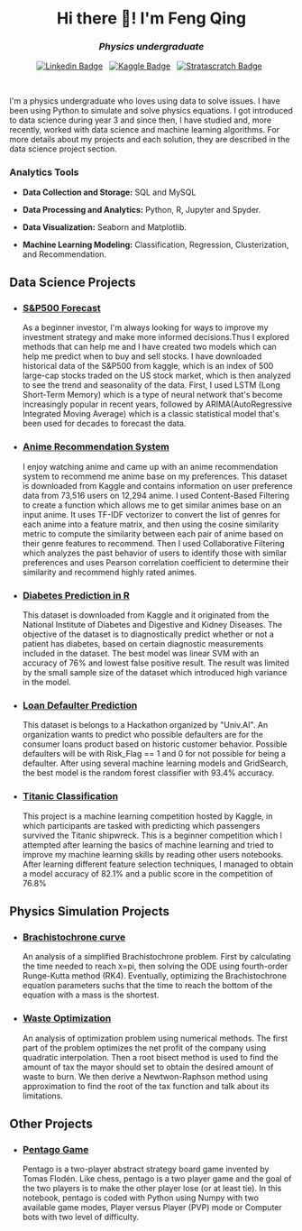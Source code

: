 <h1 align="center">Hi there 👋! I'm Feng Qing</h1>

<h3 align="center"><i>Physics undergraduate</i></h3>

<div align="center">

[![Linkedin Badge](https://img.shields.io/badge/LinkedIn-0077B5?style=flat&logo=linkedin&logoColor=white)](https://www.linkedin.com/in/chua-feng-qing/)&nbsp;&nbsp;
[![Kaggle Badge](https://img.shields.io/badge/-Kaggle-23BFFF?style=flat&logo=Kaggle&logoColor=white)](https://www.kaggle.com/fengqingg)&nbsp;&nbsp;
[![Stratascratch Badge](https://img.shields.io/badge/MySQL-005C84?style=flat&logo=mysql&logoColor=white)](https://platform.stratascratch.com/user/fengqingg)&nbsp;&nbsp;
    
    
</div>

<br>

I'm a physics undergraduate who loves using data to solve issues. I have been using Python to simulate and solve physics equations. I got introduced to data science during year 3 and since then, I have studied and, more recently, worked with data science and machine learning algorithms. For more details about my projects and each solution, they are described in the data science project section.

### Analytics Tools

* **Data Collection and Storage:** SQL and MySQL

* **Data Processing and Analytics:** Python, R, Jupyter and Spyder.

* **Data Visualization:** Seaborn and Matplotlib.

* **Machine Learning Modeling:** Classification, Regression, Clusterization, and Recommendation.

## Data Science Projects

* ### [S&P500 Forecast](https://github.com/fengqingg/SANDP500)

    As a beginner investor, I'm always looking for ways to improve my investment strategy and make more informed decisions.Thus I explored methods that can help me and I have created two models which can help me predict when to buy and sell stocks. I have downloaded historical data of the S&P500 from kaggle, which is an index of 500 large-cap stocks traded on the US stock market, which is then analyzed to see the trend and seasonality of the data. First, I used LSTM (Long Short-Term Memory) which is a type of neural network that's become increasingly popular in recent years, followed by ARIMA(AutoRegressive Integrated Moving Average) which is a classic statistical model that's been used for decades to forecast the data.
    

* ### [Anime Recommendation System](https://github.com/fengqingg/Anime-Recommendation)

    I enjoy watching anime and came up with an anime recommendation system to recommend me anime base on my preferences. This dataset is downloaded from Kaggle and contains information on user preference data from 73,516 users on 12,294 anime. I used Content-Based Filtering to create a function which allows me to get similar animes base on an input anime. It uses TF-IDF vectorizer to convert the list of genres for each anime into a feature matrix, and then using the cosine similarity metric to compute the similarity between each pair of anime based on their genre features to recommend. Then I used Collaborative Filtering which analyzes the past behavior of users to identify those with similar preferences and uses Pearson correlation coefficient to determine their similarity and recommend highly rated animes.


* ### [Diabetes Prediction in R](https://github.com/fengqingg/Diabetes-Classification)

    This dataset is downloaded from Kaggle and it originated from the National Institute of Diabetes and Digestive and Kidney Diseases. The objective of the dataset is to diagnostically predict whether or not a patient has diabetes, based on certain diagnostic measurements included in the dataset. The best model was linear SVM with an accuracy of 76% and lowest false positive result. The result was limited by the small sample size of the dataset which introduced high variance in the model.

* ### [Loan Defaulter Prediction](https://github.com/fengqingg/Loan-Prediction)

    This dataset is belongs to a Hackathon organized by "Univ.AI". An organization wants to predict who possible defaulters are for the consumer loans product based on historic customer behavior. Possible defaulters will be with Risk_Flag == 1 and 0 for not possible for being a defaulter. After using several machine learning models and GridSearch, the best model is the random forest classifier with 93.4% accuracy.

* ### [Titanic Classification](https://github.com/fengqingg/Titanic)

    This project is a machine learning competition hosted by Kaggle, in which participants are tasked with predicting which passengers survived the Titanic shipwreck. This is a beginner competition which I attempted after learning the basics of machine learning and tried to improve my machine learning skills by reading other users notebooks. After learning different feature selection techniques, I managed to obtain a model accuracy of 82.1% and a public score in the competition of 76.8%

## Physics Simulation Projects

* ### [Brachistochrone curve](https://github.com/fengqingg/Brachistochrone-curve)

    An analysis of a simplified Brachistochrone problem. First by calculating the time needed to reach x=pi, then solving the ODE using fourth-order Runge-Kutta method (RK4). Eventually, optimizing the Brachistochrone equation parameters suchs that the time to reach the bottom of the equation with a mass is the shortest.

* ### [Waste Optimization](https://github.com/fengqingg/Waste-Optimization-Analysis)

    An analysis of optimization problem using numerical methods. The first part of the problem optimizes the net profit of the company using quadratic interpolation. Then a root bisect method is used to find the amount of tax the mayor should set to obtain the desired amount of waste to burn. We then derive a Newtwon-Raphson method using approximation to find the root of the tax function and talk about its limitations.



## Other Projects

* ### [Pentago Game](https://github.com/fengqingg/Pentago)

    Pentago is a two-player abstract strategy board game invented by Tomas Flodén. Like chess, pentago is a two player game and the goal of the two players is to make the other player lose (or at least tie). In this notebook, pentago is coded with Python using Numpy with two available game modes, Player versus Player (PVP) mode or Computer bots with two level of difficulty.
